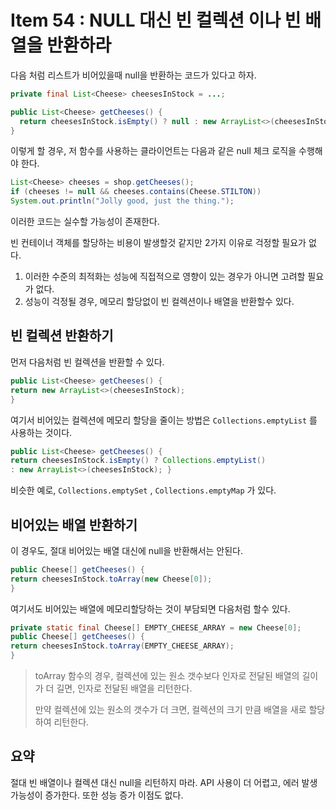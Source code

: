 # Item 54 : NULL 대신 빈 컬렉션 이나 빈 배열을 반환하라

다음 처럼 리스트가 비어있을때 null을 반환하는 코드가 있다고 하자.

``` java
private final List<Cheese> cheesesInStock = ...;

public List<Cheese> getCheeses() { 
  return cheesesInStock.isEmpty() ? null : new ArrayList<>(cheesesInStock); 
}
```

이렇게 할 경우, 저 함수를 사용하는 클라이언트는 다음과 같은 null 체크 로직을 수행해야 한다.

``` java
List<Cheese> cheeses = shop.getCheeses();
if (cheeses != null && cheeses.contains(Cheese.STILTON))
System.out.println("Jolly good, just the thing.");

```

이러한 코드는 실수할 가능성이 존재한다.

빈 컨테이너 객체를 할당하는 비용이 발생할것 같지만 2가지 이유로 걱정할 필요가 없다.

1. 이러한 수준의 최적화는 성능에 직접적으로 영향이 있는 경우가 아니면 고려할 필요가 없다.
2. 성능이 걱정될 경우, 메모리 할당없이 빈 컬렉션이나 배열을 반환할수 있다.

## 빈 컬렉션 반환하기

먼저 다음처럼 빈 컬렉션을 반환할 수 있다.

``` java
public List<Cheese> getCheeses() {
return new ArrayList<>(cheesesInStock);
}
```

여기서 비어있는 컬렉션에 메모리 할당을 줄이는 방법은 ```Collections.emptyList``` 를 사용하는 것이다.

``` java
public List<Cheese> getCheeses() {
return cheesesInStock.isEmpty() ? Collections.emptyList()
: new ArrayList<>(cheesesInStock); }
```

비슷한 예로, ```Collections.emptySet``` , ```Collections.emptyMap``` 가 있다.

## 비어있는 배열 반환하기

이 경우도, 절대 비어있는 배열 대신에 null을 반환해서는 안된다.

``` java
public Cheese[] getCheeses() {
return cheesesInStock.toArray(new Cheese[0]);
}
```

여기서도 비어있는 배열에 메모리할당하는 것이 부담되면 다음처럼 할수 있다.

``` java
private static final Cheese[] EMPTY_CHEESE_ARRAY = new Cheese[0];
public Cheese[] getCheeses() {
return cheesesInStock.toArray(EMPTY_CHEESE_ARRAY);
}
```

>toArray 함수의 경우, 컬렉션에 있는 원소 갯수보다 인자로 전달된 배열의 길이가 더 길면, 인자로 전달된 배열을 리턴한다.
>
>만약 컬렉션에 있는 원소의 갯수가 더 크면, 컬렉션의 크기 만큼 배열을 새로 할당하여 리턴한다.

## 요약

절대 빈 배열이나 컬렉션 대신 null을 리턴하지 마라. API 사용이 더 어렵고, 에러 발생 가능성이 증가한다. 또한 성능 증가 이점도 없다.
